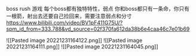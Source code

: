 boss rush 游戏
每个boss都有独特特性，弱点
你和boss都只有一条命，你只有一根箭，射出去还要自己捡回来，需要注意弱点和分寸
https://www.bilibili.com/video/BV1pF411G75U/?spm_id_from=333.788&vd_source=02f370fa612da38b6e4caa46c7e01b69

![[Pasted image 20221231164122.png]]
![[Pasted image 20221231164111.png]]
![[Pasted image 20221231164045.png]]